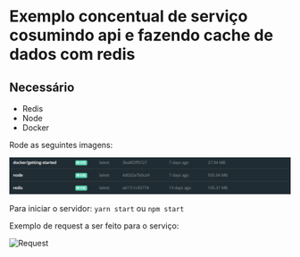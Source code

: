 # Exemplo concentual de serviço cosumindo api e fazendo cache de dados com redis

## Necessário

- Redis 
- Node 
- Docker

Rode as seguintes imagens:

![Imagens Docker](https://github.com/mbcordeiro/proposed-solution/blob/master/fast-service-radis/image-docker.png)

Para iniciar o servidor:
```yarn start```
ou
```npm start ```

Exemplo de request a ser feito para o serviço:

![Request](https://github.com/mbcordeiro/proposed-solution/blob/master/fast-service-radis/request-example.png)



